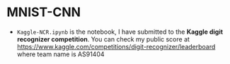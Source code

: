 # MNIST-CNN

- `Kaggle-NCR.ipynb` is the notebook, I have submitted to the **Kaggle digit recognizer competition**. You can check my public score at https://www.kaggle.com/competitions/digit-recognizer/leaderboard where team name is AS91404
